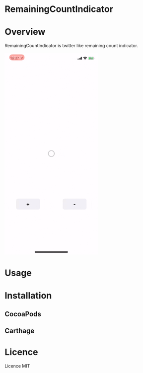 # RemainingCountIndicator

# Overview

RemainingCountIndicator is twitter like remaining count indicator.

<img src="demo.gif" width="300">

# Usage

# Installation

## CocoaPods

## Carthage

# Licence

Licence MIT
